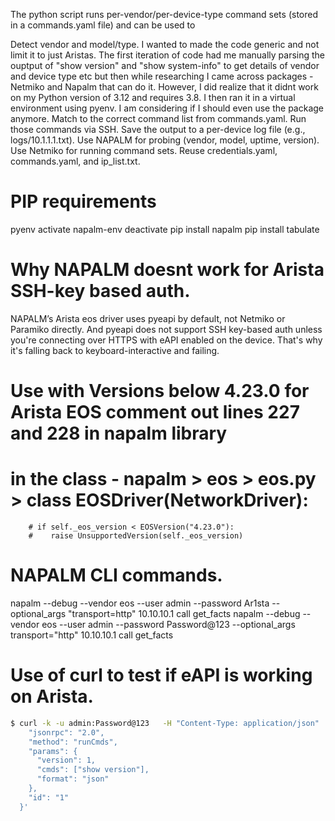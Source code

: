 The python script runs per-vendor/per-device-type command sets (stored in a commands.yaml file) and can be used to
 
Detect vendor and model/type.
I wanted to made the code generic and not limit it to just Aristas. The first iteration of code had me manually parsing the ouptput of "show version" and "show system-info" to get details of vendor and device type etc but then while researching I came across packages - Netmiko and Napalm that can do it. However, I did realize that it didnt work on my Python version of 3.12 and requires 3.8. I then ran it in a virtual environment using pyenv. I am considering if I should even use the package anymore.
Match to the correct command list from commands.yaml.
Run those commands via SSH.
Save the output to a per-device log file (e.g., logs/10.1.1.1.txt).
Use NAPALM for probing (vendor, model, uptime, version).
Use Netmiko for running command sets.
Reuse credentials.yaml, commands.yaml, and ip_list.txt.

# PIP requirements

pyenv activate napalm-env
deactivate
pip install napalm
pip install tabulate

# Why NAPALM doesnt work for Arista SSH-key based auth.
NAPALM’s Arista eos driver uses pyeapi by default, not Netmiko or Paramiko directly. And pyeapi does not support SSH key-based auth unless you're connecting over HTTPS with eAPI enabled on the device. That's why it's falling back to keyboard-interactive and failing.

# Use with Versions below 4.23.0 for Arista EOS comment out lines 227 and 228 in napalm library
# in the class - napalm > eos > eos.py > class EOSDriver(NetworkDriver):
 
        # if self._eos_version < EOSVersion("4.23.0"):
        #    raise UnsupportedVersion(self._eos_version)

# NAPALM CLI commands.
napalm --debug --vendor eos --user admin --password Ar1sta --optional_args "transport=http" 10.10.10.1 call get_facts
napalm --debug --vendor eos --user admin --password Password@123 --optional_args transport=\"http\" 10.10.10.1 call get_facts

# Use of curl to test if eAPI is working on Arista. 

``` bash
$ curl -k -u admin:Password@123   -H "Content-Type: application/json"   -X POST   https://10.10.10.1/command-api   -d '{
    "jsonrpc": "2.0",
    "method": "runCmds",
    "params": {
      "version": 1,
      "cmds": ["show version"],
      "format": "json"
    },
    "id": "1"
  }'
```



 